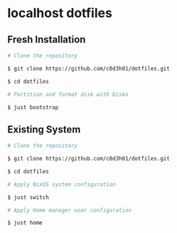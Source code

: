 # localhost dotfiles

## Fresh Installation

```bash
# Clone the repository

$ git clone https://github.com/c0d3h01/dotfiles.git

$ cd dotfiles

# Partition and format disk with Disko

$ just bootstrap
```

## Existing System

```bash
# Clone the repository

$ git clone https://github.com/c0d3h01/dotfiles.git

$ cd dotfiles

# Apply NixOS system configuration

$ just switch

# Apply Home manager user configuration

$ just home
```
